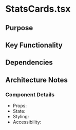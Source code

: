 # StatsCards.tsx

## Purpose

## Key Functionality

## Dependencies

## Architecture Notes

### Component Details
- Props: 
- State: 
- Styling: 
- Accessibility: 
